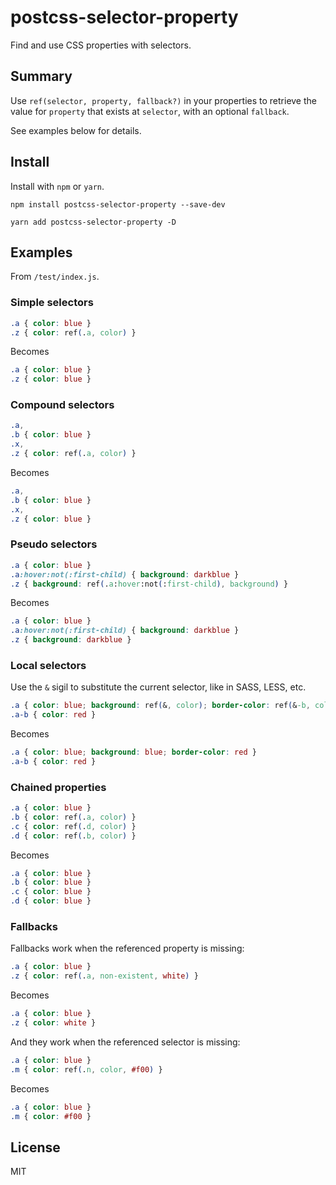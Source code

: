 # postcss-selector-property

Find and use CSS properties with selectors.

## Summary

Use `ref(selector, property, fallback?)` in your properties
to retrieve the value for `property` that exists at `selector`, with
an optional `fallback`.

See examples below for details.

## Install

Install with `npm` or `yarn`.

```shell
npm install postcss-selector-property --save-dev
```

```shell
yarn add postcss-selector-property -D
```

## Examples

From `/test/index.js`.

### Simple selectors

```css
.a { color: blue }
.z { color: ref(.a, color) }
```

Becomes

```css
.a { color: blue }
.z { color: blue }
```

### Compound selectors

```css
.a,
.b { color: blue }
.x,
.z { color: ref(.a, color) }
```

Becomes

```css
.a,
.b { color: blue }
.x,
.z { color: blue }
```

### Pseudo selectors

```css
.a { color: blue }
.a:hover:not(:first-child) { background: darkblue }
.z { background: ref(.a:hover:not(:first-child), background) }
```

Becomes

```css
.a { color: blue }
.a:hover:not(:first-child) { background: darkblue }
.z { background: darkblue }
```

### Local selectors

Use the `&` sigil to substitute the current selector, like in SASS, LESS, etc.

```css
.a { color: blue; background: ref(&, color); border-color: ref(&-b, color) }
.a-b { color: red }
```

Becomes

```css
.a { color: blue; background: blue; border-color: red }
.a-b { color: red }
```

### Chained properties

```css
.a { color: blue }
.b { color: ref(.a, color) }
.c { color: ref(.d, color) }
.d { color: ref(.b, color) }
```

Becomes

```css
.a { color: blue }
.b { color: blue }
.c { color: blue }
.d { color: blue }
```

### Fallbacks

Fallbacks work when the referenced property is missing:

```css
.a { color: blue }
.z { color: ref(.a, non-existent, white) }
```

Becomes

```css
.a { color: blue }
.z { color: white }
```

And they work when the referenced selector is missing:

```css
.a { color: blue }
.m { color: ref(.n, color, #f00) }
```

Becomes

```css
.a { color: blue }
.m { color: #f00 }
```

## License

MIT
